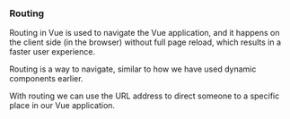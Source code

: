 ### Routing

Routing in Vue is used to navigate the Vue application, and it happens on the client side (in the browser) without full page reload, which results in a faster user experience.

Routing is a way to navigate, similar to how we have used dynamic components earlier.

With routing we can use the URL address to direct someone to a specific place in our Vue application.